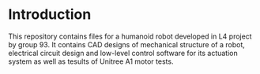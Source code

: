 # Introduction
This repository contains files for a humanoid robot developed in L4 project by group 93. It contains CAD designs of mechanical structure of a robot, electrical circuit design and low-level control software for its actuation system as well as tesults of Unitree A1 motor tests.
